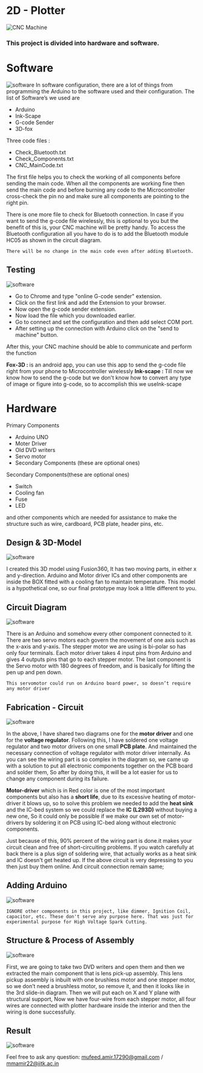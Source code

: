 # 2D - Plotter

![CNC Machine](https://github.com/Mufeed-Amir/2D-Plotter/blob/main/Images/final.webp)
### This project is divided into hardware and software.

# Software

![software](https://github.com/Mufeed-Amir/2D-Plotter/blob/main/Images/software.webp)
In software configuration, there are a lot of things from programming the Arduino to the software used and their configuration. The list of Software’s we used are

* Arduino
* Ink-Scape
* G-code Sender
* 3D-fox

Three code files :
* Check_Bluetooth.txt
* Check_Components.txt
* CNC_MainCode.txt

The first file helps you to check the working of all components before sending the main code. When all the components are working fine then send the main code and before burning any code to the Microcontroller cross-check the pin no and make sure all components are pointing to the right pin.

There is one more file to check for Bluetooth connection. In case if you want to send the g-code file wirelessly, this is optional to you but the benefit of this is, your CNC machine will be pretty handy. To access the Bluetooth configuration all you have to do is to add the Bluetooth module HC05 as shown in the circuit diagram.
```
There will be no change in the main code even after adding Bluetooth.
```

## Testing
![software](https://github.com/Mufeed-Amir/2D-Plotter/blob/main/Images/testing.webp)

* Go to Chrome and type "online G-code sender" extension.
* Click on the first link and add the Extension to your browser.
* Now open the g-code sender extension.
* Now load the file which you downloaded earlier.
* Go to connect and set the configuration and then add select COM port.
* After setting up the connection with Arduino click on the "send to machine" button.

After this, your CNC machine should be able to communicate and perform the function

<b>Fox-3D : </b> is an android app, you can use this app to send the g-code file right from your phone to Microcontroller wirelessly
<b>Ink-scape : </b>Till now we know how to send the g-code but we don't know how to convert any type of image or figure into g-code, so to accomplish this we useInk-scape
# Hardware

Primary Components

* Arduino UNO
* Moter Driver
* Old DVD writers
* Servo motor
* Secondary Components (these are optional ones)

Secondary Components(these are optional ones)
* Switch
* Cooling fan
* Fuse
* LED

and other components which are needed for assistance to make the structure such as wire, cardboard, PCB plate, header pins, etc.


## Design & 3D-Model
![software](https://github.com/Mufeed-Amir/2D-Plotter/blob/main/Images/design.webp)

I created this 3D model using Fusion360, It has two moving parts, in either x and y-direction. Arduino and Motor driver ICs and other components are inside the BOX fitted with a cooling fan to maintain temperature. This model is a hypothetical one, so our final prototype may look a little different to you.


## Circuit Diagram

![software](https://github.com/Mufeed-Amir/2D-Plotter/blob/main/Images/circuit_diagram.webp)

 There is an Arduino and somehow every other component connected to it. There are two servo motors each govern the movement of one axis such as the x-axis and y-axis. The stepper motor we are using is bi-polar so has only four terminals. Each motor driver takes 4 input pins from Arduino and gives 4 outputs pins that go to each stepper motor. The last component is the Servo motor with 180 degrees of freedom, and is basically for lifting the pen up and pen down.

 ```
 This servomotor could run on Arduino board power, so doesn’t require any motor driver
 ```
 ## Fabrication - Circuit

![software](https://github.com/Mufeed-Amir/2D-Plotter/blob/main/Images/fabrication.webp)

In the above, I have shared two diagrams one for the <b>motor driver</b> and one for the <b>voltage regulator</b>. Following this, I have soldered one voltage regulator and two motor drivers on one small <b>PCB plate</b>. And maintained the necessary connection of voltage regulator with motor driver internally. As you can see the wiring part is so complex in the diagram so, we came up with a solution to put all electronic components together on the PCB board and solder them, So after by doing this, it will be a lot easier for us to change any component during its failure.

<b>Motor-driver</b> which is in Red color is one of the most important components but also has a <b>short life</b>, due to its excessive heating of motor-driver it blows up, so to solve this problem we needed to add the <b>heat sink</b> and the IC-bed system so we could replace the <b>IC (L293D)</b> without buying a new one, So it could only be possible if we make our own set of motor-drivers by soldering it on PCB using IC-bed along without electronic components.

Just because of this, 90% percent of the wiring part is done.it makes your circuit clean and free of short-circuiting problems. If you watch carefully at back there is a plus sign of soldering wire, that actually works as a heat sink and IC doesn't get heated up. If the above circuit is very depressing to you then just buy them online. And circuit connection remain same;

## Adding Arduino
![software](https://github.com/Mufeed-Amir/2D-Plotter/blob/main/Images/arduino.webp)

```
IGNORE other components in this project, like dimmer, Ignition Coil, capacitor, etc. These don't serve any purpose here. That was just for experimental purpose for High Voltage Spark Cutting.
```

## Structure & Process of Assembly
![software](https://github.com/Mufeed-Amir/2D-Plotter/blob/main/Images/assembly.webp)

First, we are going to take two DVD writers and open them and then we extracted the main component that is lens pick-up assembly. This lens pickup assembly is inbuilt with one brushless motor and one stepper motor, so we don’t need a brushless motor, so remove it, and then it looks like in the 3rd slide-in diagram. Then we will put each on X and Y plane with structural support, Now we have four-wire from each stepper motor, all four wires are connected with plotter hardware inside the interior and then the wiring is done successfully.

## Result
![software](https://github.com/Mufeed-Amir/2D-Plotter/blob/main/Images/result.webp)


Feel free to ask any question: mufeed.amir.17290@gmail.com / mmamir22@iitk.ac.in
